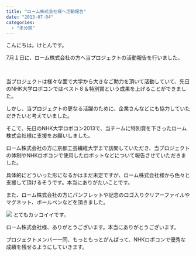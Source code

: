 ```yaml
---
title: "ローム株式会社様へ活動報告"
date: "2013-07-04"
categories: 
  - "未分類"
---
```


こんにちは。けとんです。

7月１日に、ローム株式会社の方へ当プロジェクトの活動報告を行いました。

 

当プロジェクトは様々な面で大学から大きなご助力を頂いて活動していて、先日のNHK大学ロボコンではベスト８＆特別賞という成果を上げることができました。

しかし、当プロジェクトの更なる活躍のために、企業さんなどにも協力していただきたいと考えていました。

そこで、先日のNHK大学ロボコン2013で、当チームに特別賞を下さったローム株式会社様に支援をお願いしました。

ローム株式会社の方に京都工芸繊維大学まで訪問していただき、当プロジェクトの体制やNHKロボコンで使用したロボットなどについて報告させていただきました。

具体的にどういった形になるかはまだ未定ですが、ローム株式会社様から色々と支援して頂けるそうです。本当にありがたいことです。

また、ローム株式会社の方にパンフレットや記念のロゴ入りクリアーファイルやマグネット、ボールペンなどを頂きました。

[![](images/DCIM0447-273x300.jpg)](http://technouskit.net/blog/wp-content/uploads/2013/07/DCIM0447.jpg) とてもカッコイイです。

ローム株式会社様、ありがとうございます。本当にありがとうございます。

プロジェクトメンバー一同、もっともっとがんばって、NHKロボコンで優秀な成績を残せるようにしていきます。

